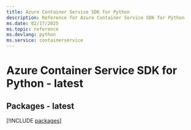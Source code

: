 ```yaml
---
title: Azure Container Service SDK for Python
description: Reference for Azure Container Service SDK for Python
ms.date: 02/17/2025
ms.topic: reference
ms.devlang: python
ms.service: containerservice
---
```

# Azure Container Service SDK for Python - latest
## Packages - latest
[!INCLUDE [packages](container-service-index.md)]